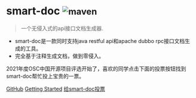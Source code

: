 
# smart-doc <small> ![maven](https://img.shields.io/maven-central/v/com.github.shalousun/smart-doc) </small>


> 一个无侵入式的api接口文档生成器.

* smart-doc是一款同时支持java restful api和apache dubbo rpc接口文档生成的工具。
* 完全基于注释生成文档，做到零侵入。

2021年度OSC中国开源项目评选开始了，喜欢的同学点击下面的投票按钮找到smart-doc帮忙投上宝贵的一票。

[GitHub](https://github.com/smart-doc-group/smart-doc)
[Getting Started](#smart-doc)
[给smart-doc投票](https://www.oschina.net/project/top_cn_2021?top=507)

